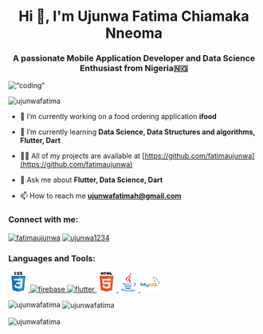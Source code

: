 <h1 align="center">Hi 👋, I'm Ujunwa Fatima Chiamaka Nneoma</h1>
<h3 align="center">A passionate Mobile Application Developer and Data Science Enthusiast from Nigeria🇳🇬</h3>
<img align=“right” alt=“coding” width=“400” src=“imgres”>
<p align="left"> <img src="https://komarev.com/ghpvc/?username=ujunwafatima&label=Profile%20views&color=0e75b6&style=flat" alt="ujunwafatima" /> </p>

- 🔭 I’m currently working on a food ordering application **ifood**

- 🌱 I’m currently learning **Data Science, Data Structures and algorithms, Flutter, Dart**

- 👨‍💻 All of my projects are available at [https://github.com/fatimaujunwa](https://github.com/fatimaujunwa)

- 💬 Ask me about **Flutter, Data Science, Dart**

- 📫 How to reach me **ujunwafatimah@gmail.com**

<h3 align="left">Connect with me:</h3>
<p align="left">
<a href="https://linkedin.com/in/ujunwafatima" target="blank"><img align="center" src="https://raw.githubusercontent.com/rahuldkjain/github-profile-readme-generator/master/src/images/icons/Social/linked-in-alt.svg" alt="fatimaujunwa" height="30" width="40" /></a>
<a href="https://www.leetcode.com/ujunwa1234" target="blank"><img align="center" src="https://raw.githubusercontent.com/rahuldkjain/github-profile-readme-generator/master/src/images/icons/Social/leet-code.svg" alt="ujunwa1234" height="30" width="40" /></a>
</p>

<h3 align="left">Languages and Tools:</h3>
<p align="left"> <a href="https://www.w3schools.com/css/" target="_blank" rel="noreferrer"> <img src="https://raw.githubusercontent.com/devicons/devicon/master/icons/css3/css3-original-wordmark.svg" alt="css3" width="40" height="40"/> </a> <a href="https://firebase.google.com/" target="_blank" rel="noreferrer"> <img src="https://www.vectorlogo.zone/logos/firebase/firebase-icon.svg" alt="firebase" width="40" height="40"/> </a> <a href="https://flutter.dev" target="_blank" rel="noreferrer"> <img src="https://www.vectorlogo.zone/logos/flutterio/flutterio-icon.svg" alt="flutter" width="40" height="40"/> </a> <a href="https://www.w3.org/html/" target="_blank" rel="noreferrer"> <img src="https://raw.githubusercontent.com/devicons/devicon/master/icons/html5/html5-original-wordmark.svg" alt="html5" width="40" height="40"/> </a> <a href="https://www.java.com" target="_blank" rel="noreferrer"> <img src="https://raw.githubusercontent.com/devicons/devicon/master/icons/java/java-original.svg" alt="java" width="40" height="40"/> </a> <a href="https://www.mysql.com/" target="_blank" rel="noreferrer"> <img src="https://raw.githubusercontent.com/devicons/devicon/master/icons/mysql/mysql-original-wordmark.svg" alt="mysql" width="40" height="40"/> </a> </p>

<p><img align="left" src="https://github-readme-stats.vercel.app/api/top-langs?username=fatimaujunwa&show_icons=true&locale=en&layout=compact" alt="ujunwafatima" /></p>

<p>&nbsp;<img align="center" src="https://github-readme-stats.vercel.app/api?username=fatimaujunwa&show_icons=true&locale=en" alt="ujunwafatima" /></p>

<p><img align="center" src="https://github-readme-streak-stats.herokuapp.com/?user=fatimaujunwa&" alt="ujunwafatima" /></p>
